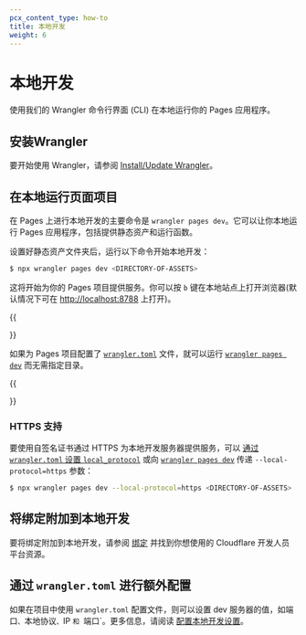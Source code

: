 ```yaml
---
pcx_content_type: how-to
title: 本地开发
weight: 6
---
```


# 本地开发

使用我们的 Wrangler 命令行界面 (CLI) 在本地运行你的 Pages 应用程序。

## 安装Wrangler

要开始使用 Wrangler，请参阅 [Install/Update Wrangler](/workers/wrangler/install-and-update/)。

## 在本地运行页面项目

在 Pages 上进行本地开发的主要命令是 `wrangler pages dev`。它可以让你本地运行 Pages 应用程序，包括提供静态资产和运行函数。

设置好静态资产文件夹后，运行以下命令开始本地开发：

```sh
$ npx wrangler pages dev <DIRECTORY-OF-ASSETS>
```

这将开始为你的 Pages 项目提供服务。你可以按 `b` 键在本地站点上打开浏览器(默认情况下可在 [http://localhost:8788](http://localhost:8788) 上打开)。

{{<Aside type="note">}}

如果为 Pages 项目配置了 [`wrangler.toml`](/pages/functions/wrangler-configuration/) 文件，就可以运行 [`wrangler pages dev`](/workers/wrangler/commands/#dev-1) 而无需指定目录。

{{</Aside>}}

### HTTPS 支持

要使用自签名证书通过 HTTPS 为本地开发服务器提供服务，可以 [通过 `wrangler.toml` 设置 `local_protocol`](/pages/functions/wrangler-configuration/#local-development-settings) 或向 [`wrangler pages dev`](/workers/wrangler/commands/#dev-1) 传递 `--local-protocol=https` 参数：

```sh
$ npx wrangler pages dev --local-protocol=https <DIRECTORY-OF-ASSETS>
```

## 将绑定附加到本地开发

要将绑定附加到本地开发，请参阅 [绑定](/pages/functions/bindings/) 并找到你想使用的 Cloudflare 开发人员平台资源。

## 通过 `wrangler.toml` 进行额外配置

如果在项目中使用 `wrangler.toml` 配置文件，则可以设置 dev 服务器的值，如端口`、`本地协议`、`IP `和 `端口`。更多信息，请阅读 [配置本地开发设置](/pages/functions/wrangler-configuration/#local-development-settings)。